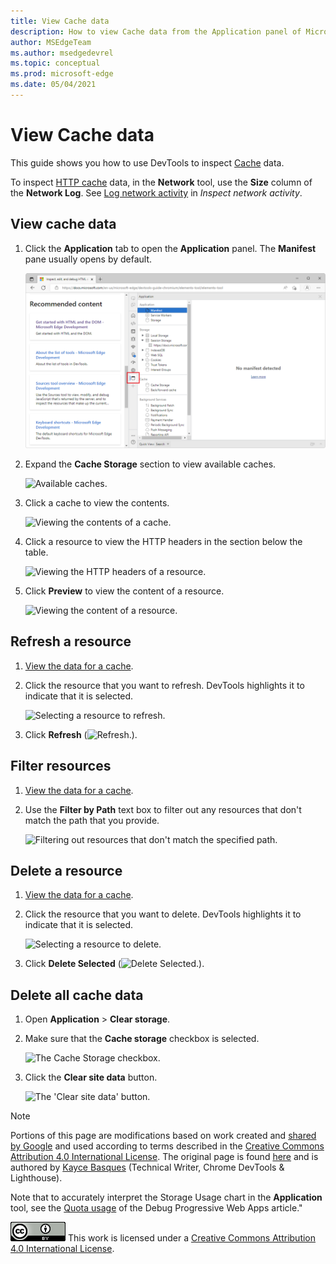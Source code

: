 ```yaml
---
title: View Cache data
description: How to view Cache data from the Application panel of Microsoft Edge DevTools.
author: MSEdgeTeam
ms.author: msedgedevrel
ms.topic: conceptual
ms.prod: microsoft-edge
ms.date: 05/04/2021
---
```

<!-- Copyright Kayce Basques

   Licensed under the Apache License, Version 2.0 (the "License");
   you may not use this file except in compliance with the License.
   You may obtain a copy of the License at

       https://www.apache.org/licenses/LICENSE-2.0

   Unless required by applicable law or agreed to in writing, software
   distributed under the License is distributed on an "AS IS" BASIS,
   WITHOUT WARRANTIES OR CONDITIONS OF ANY KIND, either express or implied.
   See the License for the specific language governing permissions and
   limitations under the License.  -->
# View Cache data

This guide shows you how to use DevTools to inspect [Cache](https://developer.mozilla.org/docs/Web/API/Cache) data.

To inspect [HTTP cache](https://developer.mozilla.org/docs/Web/HTTP/Caching) data, in the **Network** tool, use the **Size** column of the **Network Log**.  See [Log network activity](../network/index.md#log-network-activity) in _Inspect network activity_.  

<!-- ====================================================================== -->
## View cache data

1. Click the **Application** tab to open the **Application** panel.  The **Manifest** pane usually opens by default.

   ![The Manifest pane.](../media/storage-application-manifest.msft.png)

1. Expand the **Cache Storage** section to view available caches.

   ![Available caches.](../media/storage-application-cache-storage.msft.png)

1. Click a cache to view the contents.

   ![Viewing the contents of a cache.](../media/storage-application-cache-storage-domain-root-headers.msft.png)

1. Click a resource to view the HTTP headers in the section below the table.

   ![Viewing the HTTP headers of a resource.](../media/storage-application-cache-storage-index-headers.msft.png)

1. Click **Preview** to view the content of a resource.

   ![Viewing the content of a resource.](../media/storage-application-cache-storage-domain-js-preview.msft.png)


<!-- ====================================================================== -->
## Refresh a resource

1. [View the data for a cache](#view-cache-data).
1. Click the resource that you want to refresh.  DevTools highlights it to indicate that it is selected.

   ![Selecting a resource to refresh.](../media/storage-application-cache-storage-domain-refresh.msft.png)

1. Click **Refresh** (![Refresh.](../media/refresh-icon.msft.png)).


<!-- ====================================================================== -->
## Filter resources

1. [View the data for a cache](#view-cache-data).

1. Use the **Filter by Path** text box to filter out any resources that don't match the path that you provide.

   ![Filtering out resources that don't match the specified path.](../media/storage-application-cache-storage-filter.msft.png)


<!-- ====================================================================== -->
## Delete a resource

1. [View the data for a cache](#view-cache-data).

1. Click the resource that you want to delete.  DevTools highlights it to indicate that it is selected.

   ![Selecting a resource to delete.](../media/storage-application-cache-storage-delete-selected.msft.png)

1. Click **Delete Selected** (![Delete Selected.](../media/delete-icon.msft.png)).


<!-- ====================================================================== -->
## Delete all cache data

1. Open **Application** > **Clear storage**.

1. Make sure that the **Cache storage** checkbox is selected.

   ![The Cache Storage checkbox.](../media/storage-application-clear-storage-cache-storage-checkbox.msft.png)

1. Click the **Clear site data** button.

   ![The 'Clear site data' button.](../media/storage-application-clear-storage-cache-storage-checkbox-clear-site-data-button.msft.png)


<!-- ====================================================================== -->
> [!NOTE]
> Portions of this page are modifications based on work created and [shared by Google](https://developers.google.com/terms/site-policies) and used according to terms described in the [Creative Commons Attribution 4.0 International License](https://creativecommons.org/licenses/by/4.0).
> The original page is found [here](https://developer.chrome.com/docs/devtools/storage/cache/) and is authored by [Kayce Basques](https://developers.google.com/web/resources/contributors#kayce-basques) (Technical Writer, Chrome DevTools \& Lighthouse).

Note that to accurately interpret the Storage Usage chart in the **Application** tool, see the [Quota usage](../progressive-web-apps/#quota-usage) of the Debug Progressive Web Apps article."

[![Creative Commons License.](../../media/cc-logo/88x31.png)](https://creativecommons.org/licenses/by/4.0)
This work is licensed under a [Creative Commons Attribution 4.0 International License](https://creativecommons.org/licenses/by/4.0).
